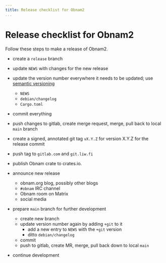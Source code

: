 ```yaml
---
title: Release checklist for Obnam2
...
```


# Release checklist for Obnam2

Follow these steps to make a release of Obnam2.

* create a `release` branch
* update `NEWS` with changes for the new release
* update the version number everywhere it needs to be updated; use
  [semantic versioning][]
  - `NEWS`
  - `debian/changelog`
  - `Cargo.toml`
* commit everything
* push changes to gitlab, create merge request, merge, pull back to
  local `main` branch
* create a signed, annotated git tag `vX.Y.Z` for version X.Y.Z for
  the release commit
* push tag to `gitlab.com` and `git.liw.fi`
* publish Obnam crate to crates.io.
* announce new release
  - obnam.org blog, possibly other blogs
  - `#obnam` IRC channel
  - Obnam room on Matrix
  - social media

* prepare `main` branch for further development
  - create new branch
  - update version number again by adding `+git` to it
    - add a new entry to `NEWS` with the `+git` version
	- ditto `debian/changelog`
  - commit
  - push to gitlab, create MR, merge, pull back down to local `main`

* continue development

[semantic versioning]: https://semver.org/
